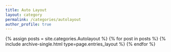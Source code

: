```yaml
---
title: Auto Layout
layout: category
permalink: /categories/autolayout
author_profile: true
---
```


{% assign posts = site.categories.Autolayout %}
{% for post in posts %} {% include archive-single.html type=page.entries_layout %} {% endfor %}
